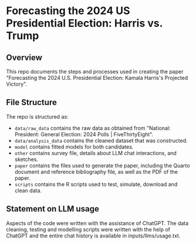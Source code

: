 # Forecasting the 2024 US Presidential Election: Harris vs. Trump

## Overview

This repo documents the steps and processes used in creating the paper "Forecasting the 2024 U.S. Presidential Election: Kamala Harris's Projected Victory".

## File Structure

The repo is structured as:

-   `data/raw_data` contains the raw data as obtained from "National: President: General Election: 2024 Polls | FiveThirtyEight".
-   `data/analysis_data` contains the cleaned dataset that was constructed.
-   `model` contains fitted models for both candidates. 
-   `other` contains survey file, details about LLM chat interactions, and sketches.
-   `paper` contains the files used to generate the paper, including the Quarto document and reference bibliography file, as well as the PDF of the paper. 
-   `scripts` contains the R scripts used to test, simulate, download and clean data.


## Statement on LLM usage

Aspects of the code were written with the assistance of ChatGPT. The data cleaning, testing and modelling scripts were written with the help of ChatGPT and the entire chat history is available in inputs/llms/usage.txt.
